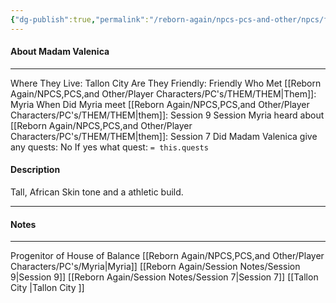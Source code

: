 ```yaml
---
{"dg-publish":true,"permalink":"/reborn-again/npcs-pcs-and-other/npcs/friendly/madam-valenica/"}
---
```



#### About Madam Valenica
---
Where They Live: Tallon City 
Are They Friendly: Friendly 
Who Met [[Reborn Again/NPCS,PCS,and Other/Player Characters/PC's/THEM/THEM\|Them]]: Myria
When Did Myria meet [[Reborn Again/NPCS,PCS,and Other/Player Characters/PC's/THEM/THEM\|them]]: Session 9
Session Myria heard about [[Reborn Again/NPCS,PCS,and Other/Player Characters/PC's/THEM/THEM\|them]]: Session 7
Did Madam Valenica give any quests: No
	If yes what quest: `= this.quests`


#### Description
Tall, African Skin tone and a athletic build.

---

#### Notes
---
Progenitor of House of Balance 
[[Reborn Again/NPCS,PCS,and Other/Player Characters/PC's/Myria\|Myria]]
[[Reborn Again/Session Notes/Session 9\|Session 9]]
[[Reborn Again/Session Notes/Session 7\|Session 7]]
[[Tallon City \|Tallon City ]]

